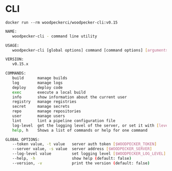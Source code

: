 # CLI

```docker run --rm woodpeckerci/woodpecker-cli:v0.15```
```bash
NAME:
   woodpecker-cli - command line utility

USAGE:
   woodpecker-cli [global options] command [command options] [arguments...]

VERSION:
   v0.15.x

COMMANDS:
   build      manage builds
   log        manage logs
   deploy     deploy code
   exec       execute a local build
   info       show information about the current user
   registry   manage registries
   secret     manage secrets
   repo       manage repositories
   user       manage users
   lint       lint a pipeline configuration file
   log-level  get the logging level of the server, or set it with [level]
   help, h    Shows a list of commands or help for one command

GLOBAL OPTIONS:
   --token value, -t value   server auth token [$WOODPECKER_TOKEN]
   --server value, -s value  server address [$WOODPECKER_SERVER]
   --log-level value         set logging level [$WOODPECKER_LOG_LEVEL]
   --help, -h                show help (default: false)
   --version, -v             print the version (default: false)
```

